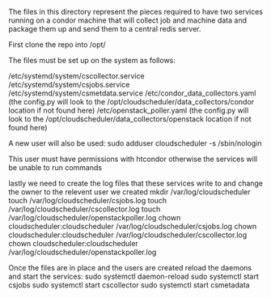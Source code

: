 The files in this directory represent the pieces required to have two services running on a condor
machine that will collect job and machine data and package them up and send them to a central redis server.

First clone the repo into /opt/

The files must be set up on the system as follows:

/etc/systemd/system/cscollector.service
/etc/systemd/system/csjobs.service
/etc/systemd/system/csmetdata.service
/etc/condor_data_collectors.yaml (the config.py will look to the /opt/cloudscheduler/data_collectors/condor location if not found here)
/etc/openstack_poller.yaml (the config.py will look to the /opt/cloudscheduler/data_collectors/openstack location if not found here)

A new user will also be used:
sudo adduser cloudscheduler -s /sbin/nologin

This user must have permissions with htcondor otherwise the services will be unable to run commands

lastly we need to create the log files that these services write to and change the owner to the relevent user we created
mkdir /var/log/cloudscheduler
touch /var/log/cloudscheduler/csjobs.log
touch /var/log/cloudscheduler/cscollector.log
touch /var/log/cloudscheduler/openstackpoller.log
chown cloudscheduler:cloudscheduler /var/log/cloudscheduler/csjobs.log
chown cloudscheduler:cloudscheduler /var/log/cloudscheduler/cscollector.log
chown cloudscheduler:cloudscheduler /var/log/cloudscheduler/openstackpoller.log

Once the files are in place and the users are created reload the daemons and start the services:
sudo systemctl daemon-reload
sudo systemctl start csjobs
sudo systemctl start cscollector
sudo systemctl start csmetadata
